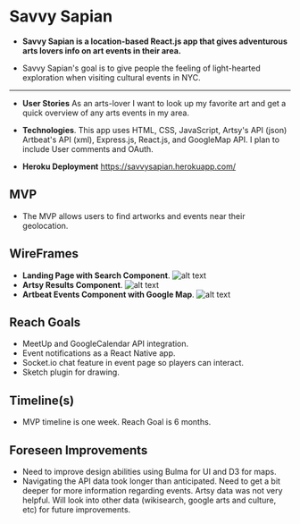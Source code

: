 # Savvy Sapian

* **Savvy Sapian is a location-based React.js app that gives adventurous arts lovers info on art events in their area.** 
- Savvy Sapian's goal is to give people the feeling of light-hearted exploration when visiting cultural events in NYC.
---

* **User Stories** 
As an arts-lover I want to look up my favorite art and get a quick overview of any arts events in my area.

* **Technologies**. 
This app  uses HTML, CSS, JavaScript, Artsy's API (json) Artbeat's API (xml), Express.js, React.js, and GoogleMap API.
I plan to include User comments and OAuth.


* **Heroku Deployment** 
https://savvysapian.herokuapp.com/

## MVP
- The MVP allows users to find artworks and events near their geolocation.

## WireFrames
* **Landing Page with Search Component**. 
![alt text](/build/landingsearch.png)
* **Artsy Results Component**. 
![alt text](/build/artsyimages.png)
* **Artbeat Events Component with Google Map**. 
![alt text](/build/artbeatevents.png)

## Reach Goals
- MeetUp and GoogleCalendar API integration.
- Event notifications as a React Native app.
- Socket.io chat feature in event page so players can interact.
- Sketch plugin for drawing.

## Timeline(s)
- MVP timeline is one week. Reach Goal is 6 months.

## Foreseen Improvements
- Need to improve design abilities using Bulma for UI and D3 for maps.
- Navigating the API data took longer than anticipated. Need to get a bit deeper for more information regarding events. Artsy data was not very helpful. Will look into other data (wikisearch, google arts and culture, etc) for future improvements.

